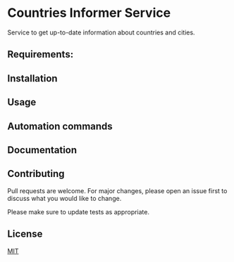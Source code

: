 # Countries Informer Service

Service to get up-to-date information about countries and cities.

## Requirements:



## Installation



## Usage



## Automation commands



## Documentation



## Contributing
Pull requests are welcome. For major changes, please open an issue first to discuss what you would like to change.

Please make sure to update tests as appropriate.

## License
[MIT](https://choosealicense.com/licenses/mit/)

